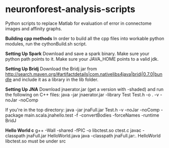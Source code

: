 # neuronforest-analysis-scripts
Python scripts to replace Matlab for evaluation of error in connectome images and affinity graphs.

**Building cpp methods**
In order to build all the cpp files into workable python modules, run the cythonBuild.sh script.

**Setting Up Spark**
Download and save a spark binary.  Make sure your python path points to it.
Make sure your JAVA_HOME points to a valid jdk.

**Setting Up Bridj**
Download the Bridj jar from http://search.maven.org/#artifactdetails|com.nativelibs4java|bridj|0.7.0|bundle and include it as a library in the lib folder.

**Setting Up JNA**
Download jnaerator.jar (get a version with -shaded) and run the following on C++ files:
java -jar jnaerator.jar -library Test Test.h -o . -v -noJar -noComp

If you're in the top directory:
java -jar jnaFull.jar Test.h -v -noJar -noComp -package main.scala.jnahello.test -f -convertBodies -forceNames -runtime BridJ

**Hello World c**
g++ -Wall -shared -fPIC -o libctest.so ctest.c
javac -classpath jnaFull.jar HelloWorld.java
java -classpath jnaFull.jar:. HelloWorld
libctest.so must be under src